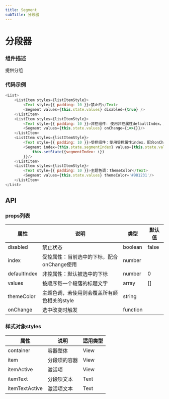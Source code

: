 ```yaml
---
title: Segment
subTitle: 分段器
---
```


# 分段器

### 组件描述
提供分组

### 代码示例
~~~js
<List>
	<ListItem styles={listItemStyle}>
		<Text style={{ padding: 10 }}>禁止的</Text>
		<Segment values={this.state.values} disabled={true} /> 
	</ListItem>
	<ListItem styles={listItemStyle}>
		<Text style={{ padding: 10 }}>非控组件: 使用非控属性defaultIndex，默认0</Text>
		<Segment values={this.state.values} onChange={i=>{}}/> 
	</ListItem>
	<ListItem styles={listItemStyle}>
		<Text style={{ padding: 10 }}>受控组件：使用受控属性index，配合onChange更新</Text>
		<Segment index={this.state.segmentIndex} values={this.state.values} onChange={i=>{
			this.setState({segmentIndex: i})
		}}/>
	</ListItem>
	<ListItem styles={listItemStyle}>
		<Text style={{ padding: 10 }}>主题色调：themeColor</Text>
		<Segment values={this.state.values} themeColor='#981231'/> 
	</ListItem>
</List>
~~~


## API

### props列表

属性 | 说明 | 类型 | 默认值
----|-----|------|------
| disabled | 禁止状态 | boolean | false |
| index | 受控属性：当前选中的下标，配合onChange使用 | number | |
| defaultIndex | 非控属性：默认被选中的下标 | number | 0 |
| values | 按顺序每一个段落的标题文字 | array | [] |
| themeColor | 主题色调，若使用则会覆盖所有颜色相关的style | string | |
| onChange | 选中改变时触发 | function | |

### 样式对象styles

属性 | 说明 | 适用类型
----|-----|------
| container | 容器整体 | View |
| item | 分段项的容器 | View |
| itemActive | 激活项 | View |
| itemText | 分段项文本 | Text |
| itemTextActive | 激活项文本 | Text |